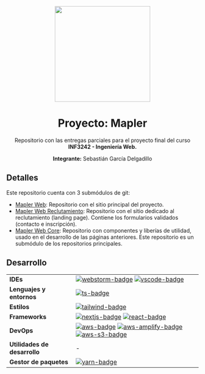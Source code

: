 <p align="center">
  <a href="https://www.mapler.cl/">
    <img width="250" height="250" src="https://assets.mapler.cl/pajaro-rojo.svg">
  </a>
  <h1 align="center">Proyecto: Mapler</h1>
  <p align="center">Repositorio con las entregas parciales para el proyecto final del curso <strong>INF3242 - Ingeniería Web.</strong></p>
  <p align="center"><strong>Integrante:</strong> Sebastián García Delgadillo</p>
</p>

## Detalles

Este repositorio cuenta con 3 submódulos de git:

-   [Mapler Web](https://github.com/MaplerCL/MaplerWeb): Repositorio con el sitio principal del proyecto.
-   [Mapler Web Reclutamiento](https://github.com/MaplerCL/MaplerWebReclutamiento): Repositorio con el sitio dedicado al reclutamiento (landing page). Contiene los formularios validados (contacto e inscripción).
-   [Mapler Web Core](https://github.com/MaplerCL/MaplerWebCore): Repositorio con componentes y liberías de utilidad, usado en el desarrollo de las páginas anteriores. Este repositorio es un submódulo de los repositorios principales.

## Desarrollo

|                              |                                                                                               |
| ---------------------------- | --------------------------------------------------------------------------------------------- |
| **IDEs**                     | [![webstorm-badge]][webstorm-web] [![vscode-badge]][vscode-web]                               |
| **Lenguajes y entornos**     | [![ts-badge]][ts-web]                                                                         |
| **Estilos**                  | [![tailwind-badge]][tailwind-web]                                                             |
| **Frameworks**               | [![nextjs-badge]][nextjs-web] [![react-badge]][react-web]                                     |
| **DevOps**                   | [![aws-badge]][aws-web] [![aws-amplify-badge]][aws-amplify-web] [![aws-s3-badge]][aws-s3-web] |
| **Utilidades de desarrollo** | -                                                                                             |
| **Gestor de paquetes**       | [![yarn-badge]][yarn-web]                                                                     |

<!-- FORMA: [![-badge]][-web] -->

<!-- IDEs -->

[webstorm-badge]: https://img.shields.io/badge/WebStorm-000?logo=webstorm&logoColor=fff&style=for-the-badge
[webstorm-web]: https://www.jetbrains.com/webstorm/
[vscode-badge]: https://img.shields.io/badge/Visual%20Studio%20Code-007ACC?logo=visualstudiocode&logoColor=fff&style=for-the-badge
[vscode-web]: https://code.visualstudio.com/

<!-- Lenguajes y entornos -->

[ts-badge]: https://img.shields.io/badge/TypeScript-3178C6?logo=typescript&logoColor=fff&style=for-the-badge
[ts-web]: https://www.typescriptlang.org/
[js-badge]: https://img.shields.io/badge/JavaScript-F7DF1E?logo=javascript&logoColor=000&style=for-the-badge
[js-web]: https://developer.mozilla.org/es/docs/Web/JavaScript
[node-badge]: https://img.shields.io/badge/Node.js-393?logo=nodedotjs&logoColor=fff&style=for-the-badge
[node-web]: https://nodejs.org/

<!-- Estilos -->

[tailwind-badge]: https://img.shields.io/badge/Tailwind%20CSS-06B6D4?logo=tailwindcss&logoColor=fff&style=for-the-badge
[tailwind-web]: https://tailwindcss.com/
[sass-badge]: https://img.shields.io/badge/Sass-C69?logo=sass&logoColor=fff&style=for-the-badge
[sass-web]: https://sass-lang.com/
[bootstrap-badge]: https://img.shields.io/badge/Bootstrap-7952B3?logo=bootstrap&logoColor=fff&style=for-the-badge
[bootstrap-web]: https://getbootstrap.com/

<!-- Frameworks -->

[express-badge]: https://img.shields.io/badge/Express-000?logo=express&logoColor=fff&style=for-the-badge
[express-web]: https://expressjs.com/
[nextjs-badge]: https://img.shields.io/badge/Next.js-000?logo=nextdotjs&logoColor=fff&style=for-the-badge
[nextjs-web]: https://nextjs.org/
[react-badge]: https://img.shields.io/badge/React-61DAFB?logo=react&logoColor=000&style=for-the-badge
[react-web]: https://reactjs.org/
[nestjs-badge]: https://img.shields.io/badge/NestJS-E0234E?logo=nestjs&logoColor=fff&style=for-the-badge
[nestjs-web]: https://nestjs.com/

<!-- DevOps -->

[aws-lambda-badge]: https://img.shields.io/badge/AWS%20Lambda-F90?logo=awslambda&logoColor=fff&style=for-the-badge
[aws-lambda-web]: https://aws.amazon.com/lambda/
[aws-amplify-badge]: https://img.shields.io/badge/AWS%20Amplify-F90?logo=awsamplify&logoColor=fff&style=for-the-badge
[aws-amplify-web]: https://aws.amazon.com/amplify/
[aws-badge]: https://img.shields.io/badge/Amazon%20AWS-232F3E?logo=amazonaws&logoColor=fff&style=for-the-badge
[aws-web]: https://aws.amazon.com/
[aws-s3-badge]: https://img.shields.io/badge/Amazon%20S3-569A31?logo=amazons3&logoColor=fff&style=for-the-badge
[aws-s3-web]: https://aws.amazon.com/s3
[aws-ec2-badge]: https://img.shields.io/badge/Amazon%20EC2-F90?logo=amazonec2&logoColor=fff&style=for-the-badge
[aws-ec2-web]: https://aws.amazon.com/ec2
[aws-ecs-badge]: https://img.shields.io/badge/Amazon%20ECS-F90?logo=amazonecs&logoColor=fff&style=for-the-badge
[aws-ecs-web]: https://aws.amazon.com/ecs
[aws-eks-badge]: https://img.shields.io/badge/Amazon%20EKS-F90?logo=amazoneks&logoColor=fff&style=for-the-badge
[aws-eks-web]: https://aws.amazon.com/eks
[aws-rds-badge]: https://img.shields.io/badge/Amazon%20RDS-527FFF?logo=amazonrds&logoColor=fff&style=for-the-badge
[aws-rds-web]: https://aws.amazon.com/rds
[aws-dynamodb-badge]: https://img.shields.io/badge/Amazon%20DynamoDB-4053D6?logo=amazondynamodb&logoColor=fff&style=for-the-badge
[aws-dynamodb-web]: https://aws.amazon.com/dynamodb
[aws-cloudwatch-badge]: https://img.shields.io/badge/Amazon%20CloudWatch-FF4F8B?logo=amazoncloudwatch&logoColor=fff&style=for-the-badge
[aws-cloudwatch-web]: https://aws.amazon.com/cloudwatch
[aws-api-gateway-badge]: https://img.shields.io/badge/Amazon%20API%20Gateway-FF4F8B?logo=amazonapigateway&logoColor=fff&style=for-the-badge
[aws-api-gateway-web]: https://aws.amazon.com/api-gateway
[serverless-badge]: https://img.shields.io/badge/Serverless-FD5750?logo=serverless&logoColor=fff&style=for-the-badge
[serverless-web]: https://www.serverless.com/

<!-- Utilidades de desarrollo -->

[docker-badge]: https://img.shields.io/badge/Docker-2496ED?logo=docker&logoColor=fff&style=for-the-badge
[docker-web]: https://www.docker.com
[mailgun-badge]: https://img.shields.io/badge/Mailgun-F06B66?logo=mailgun&logoColor=fff&style=for-the-badge
[mailgun-web]: https://www.mailgun.com/

<!-- Gestor de paquetes -->

[yarn-badge]: https://img.shields.io/badge/Yarn-2C8EBB?logo=yarn&logoColor=fff&style=for-the-badge
[yarn-web]: https://yarnpkg.com/
